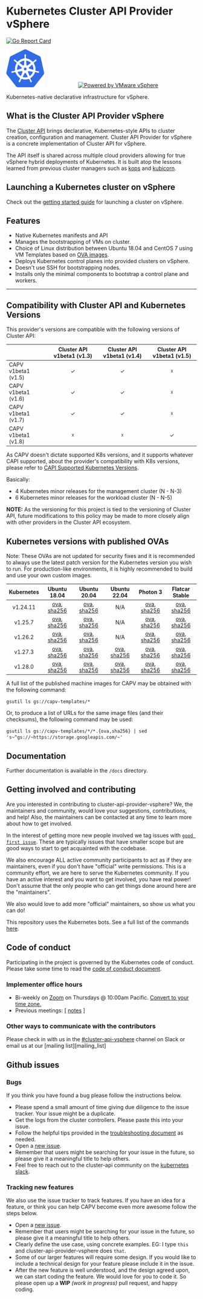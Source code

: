 # Kubernetes Cluster API Provider vSphere

[![Go Report Card](https://goreportcard.com/badge/github.com/kubernetes-sigs/cluster-api-provider-vsphere)](https://goreportcard.com/report/github.com/kubernetes-sigs/cluster-api-provider-vsphere)

<img src="https://github.com/kubernetes/kubernetes/raw/master/logo/logo.png" width="100" height="100" /><a href="https://www.vmware.com/products/vsphere.html"><img height="100" hspace="90px" src="https://i.imgur.com/Wd24COX.png" alt="Powered by VMware vSphere" /></a>

Kubernetes-native declarative infrastructure for vSphere.

## What is the Cluster API Provider vSphere

The [Cluster API][cluster_api] brings declarative, Kubernetes-style APIs to cluster creation, configuration and management. Cluster API Provider for vSphere is a concrete implementation of Cluster API for vSphere.

The API itself is shared across multiple cloud providers allowing for true vSphere hybrid deployments of Kubernetes. It is built atop the lessons learned from previous cluster managers such as [kops][kops] and [kubicorn][kubicorn].

## Launching a Kubernetes cluster on vSphere

Check out the [getting started guide](./docs/getting_started.md) for launching a cluster on vSphere.

## Features

- Native Kubernetes manifests and API
- Manages the bootstrapping of VMs on cluster.
- Choice of Linux distribution between Ubuntu 18.04 and CentOS 7 using VM Templates based on [OVA images](#Kubernetes-versions-with-published-OVAs).
- Deploys Kubernetes control planes into provided clusters on vSphere.
- Doesn't use SSH for bootstrapping nodes.
- Installs only the minimal components to bootstrap a control plane and workers.

------

## Compatibility with Cluster API and Kubernetes Versions

This provider's versions are compatible with the following versions of Cluster API:

|                                  | Cluster API v1beta1 (v1.3) | Cluster API v1beta1 (v1.4) | Cluster API v1beta1 (v1.5) |
|----------------------------------|:--------------------------:|:--------------------------:|:--------------------------:|
| CAPV v1beta1 (v1.5)              |             ✓              |             ✓              |             ☓              |
| CAPV v1beta1 (v1.6)              |             ✓              |             ✓              |             ☓              |
| CAPV v1beta1 (v1.7)              |             ✓              |             ✓              |             ☓              |
| CAPV v1beta1 (v1.8)              |             ☓              |             ☓              |             ✓              |

As CAPV doesn't dictate supported K8s versions, and it supports whatever CAPI supported, about the provider's compatibility with K8s versions, please refer to [CAPI Supported Kubernetes Versions](https://cluster-api.sigs.k8s.io/reference/versions.html).

Basically:

- 4 Kubernetes minor releases for the management cluster (N - N-3)
- 6 Kubernetes minor releases for the workload cluster (N - N-5)

**NOTE:** As the versioning for this project is tied to the versioning of Cluster API, future modifications to this policy may be made to more closely align with other providers in the Cluster API ecosystem.

## Kubernetes versions with published OVAs

Note: These OVAs are not updated for security fixes and it is recommended to always use the latest patch version for the Kubernetes version you wish to run. For production-like environments, it is highly recommended to build and use your own custom images.

| Kubernetes |                                                                                            Ubuntu 18.04                                                                                            |                                                                                            Ubuntu 20.04                                                                                            |                                                                                          Ubuntu 22.04                                                                                          |                                                                                           Photon 3                                                                                           |                                                                                                       Flatcar Stable                                                                                                       |
|:----------:|:--------------------------------------------------------------------------------------------------------------------------------------------------------------------------------------------------:|:--------------------------------------------------------------------------------------------------------------------------------------------------------------------------------------------------:|:----------------------------------------------------------------------------------------------------------------------------------------------------------------------------------------------:|:--------------------------------------------------------------------------------------------------------------------------------------------------------------------------------------------:|:--------------------------------------------------------------------------------------------------------------------------------------------------------------------------------------------------------------------------:|
|  v1.24.11  | [ova](https://storage.googleapis.com/capv-templates/v1.24.11/ubuntu-1804-kube-v1.24.11.ova), [sha256](https://storage.googleapis.com/capv-templates/v1.24.11/ubuntu-1804-kube-v1.24.11.ova.sha256) | [ova](https://storage.googleapis.com/capv-templates/v1.24.11/ubuntu-2004-kube-v1.24.11.ova), [sha256](https://storage.googleapis.com/capv-templates/v1.24.11/ubuntu-2004-kube-v1.24.11.ova.sha256) |                                                                                              N/A                                                                                               | [ova](https://storage.googleapis.com/capv-templates/v1.24.11/photon-3-kube-v1.24.11.ova), [sha256](https://storage.googleapis.com/capv-templates/v1.24.11/photon-3-kube-v1.24.11.ova.sha256) | [ova](https://storage.googleapis.com/capv-templates/v1.24.11/flatcar-stable-3374.2.5-kube-v1.24.11.ova), [sha256](https://storage.googleapis.com/capv-templates/v1.24.11/flatcar-stable-3374.2.5-kube-v1.24.11.ova.sha256) |
|  v1.25.7   |   [ova](https://storage.googleapis.com/capv-templates/v1.25.7/ubuntu-1804-kube-v1.25.7.ova), [sha256](https://storage.googleapis.com/capv-templates/v1.25.7/ubuntu-1804-kube-v1.25.7.ova.sha256)   |   [ova](https://storage.googleapis.com/capv-templates/v1.25.7/ubuntu-2004-kube-v1.25.7.ova), [sha256](https://storage.googleapis.com/capv-templates/v1.25.7/ubuntu-2004-kube-v1.25.7.ova.sha256)   |                                                                                              N/A                                                                                               |   [ova](https://storage.googleapis.com/capv-templates/v1.25.7/photon-3-kube-v1.25.7.ova), [sha256](https://storage.googleapis.com/capv-templates/v1.25.7/photon-3-kube-v1.25.7.ova.sha256)   |   [ova](https://storage.googleapis.com/capv-templates/v1.25.7/flatcar-stable-3374.2.5-kube-v1.25.7.ova), [sha256](https://storage.googleapis.com/capv-templates/v1.25.7/flatcar-stable-3374.2.5-kube-v1.25.7.ova.sha256)   |
|  v1.26.2   |   [ova](https://storage.googleapis.com/capv-templates/v1.26.2/ubuntu-1804-kube-v1.26.2.ova), [sha256](https://storage.googleapis.com/capv-templates/v1.26.2/ubuntu-1804-kube-v1.26.2.ova.sha256)   |   [ova](https://storage.googleapis.com/capv-templates/v1.26.2/ubuntu-2004-kube-v1.26.2.ova), [sha256](https://storage.googleapis.com/capv-templates/v1.26.2/ubuntu-2004-kube-v1.26.2.ova.sha256)   |                                                                                              N/A                                                                                               |   [ova](https://storage.googleapis.com/capv-templates/v1.26.2/photon-3-kube-v1.26.2.ova), [sha256](https://storage.googleapis.com/capv-templates/v1.26.2/photon-3-kube-v1.26.2.ova.sha256)   |   [ova](https://storage.googleapis.com/capv-templates/v1.26.2/flatcar-stable-3374.2.5-kube-v1.26.2.ova), [sha256](https://storage.googleapis.com/capv-templates/v1.26.2/flatcar-stable-3374.2.5-kube-v1.26.2.ova.sha256)   |
|  v1.27.3   |   [ova](https://storage.googleapis.com/capv-templates/v1.27.3/ubuntu-1804-kube-v1.27.3.ova), [sha256](https://storage.googleapis.com/capv-templates/v1.27.3/ubuntu-1804-kube-v1.27.3.ova.sha256)   |   [ova](https://storage.googleapis.com/capv-templates/v1.27.3/ubuntu-2004-kube-v1.27.3.ova), [sha256](https://storage.googleapis.com/capv-templates/v1.27.3/ubuntu-2004-kube-v1.27.3.ova.sha256)   | [ova](https://storage.googleapis.com/capv-templates/v1.27.3/ubuntu-2204-kube-v1.27.3.ova), [sha256](https://storage.googleapis.com/capv-templates/v1.27.3/ubuntu-2204-kube-v1.27.3.ova.sha256) |   [ova](https://storage.googleapis.com/capv-templates/v1.27.3/photon-3-kube-v1.27.3.ova), [sha256](https://storage.googleapis.com/capv-templates/v1.27.3/photon-3-kube-v1.27.3.ova.sha256)   |   [ova](https://storage.googleapis.com/capv-templates/v1.27.3/flatcar-stable-3510.2.4-kube-v1.27.3.ova), [sha256](https://storage.googleapis.com/capv-templates/v1.27.3/flatcar-stable-3510.2.4-kube-v1.27.3.ova.sha256)   |
|  v1.28.0   |   [ova](https://storage.googleapis.com/capv-templates/v1.28.0/ubuntu-1804-kube-v1.28.0.ova), [sha256](https://storage.googleapis.com/capv-templates/v1.28.0/ubuntu-1804-kube-v1.28.0.ova.sha256)   |   [ova](https://storage.googleapis.com/capv-templates/v1.28.0/ubuntu-2004-kube-v1.28.0.ova), [sha256](https://storage.googleapis.com/capv-templates/v1.28.0/ubuntu-2004-kube-v1.28.0.ova.sha256)   | [ova](https://storage.googleapis.com/capv-templates/v1.28.0/ubuntu-2204-kube-v1.28.0.ova), [sha256](https://storage.googleapis.com/capv-templates/v1.28.0/ubuntu-2204-kube-v1.28.0.ova.sha256) |   [ova](https://storage.googleapis.com/capv-templates/v1.28.0/photon-3-kube-v1.28.0.ova), [sha256](https://storage.googleapis.com/capv-templates/v1.28.0/photon-3-kube-v1.28.0.ova.sha256)   |   [ova](https://storage.googleapis.com/capv-templates/v1.28.0/flatcar-stable-3510.2.6-kube-v1.28.0.ova), [sha256](https://storage.googleapis.com/capv-templates/v1.28.0/flatcar-stable-3510.2.6-kube-v1.28.0.ova.sha256)   |

A full list of the published machine images for CAPV may be obtained with the following command:

```shell
gsutil ls gs://capv-templates/*
```

Or, to produce a list of URLs for the same image files (and their checksums), the following command may be used:

```shell
gsutil ls gs://capv-templates/*/*.{ova,sha256} | sed 's~^gs://~https://storage.googleapis.com/~'
```

## Documentation

Further documentation is available in the `/docs` directory.

## Getting involved and contributing

Are you interested in contributing to cluster-api-provider-vsphere? We, the maintainers and community, would love your suggestions, contributions, and help! Also, the maintainers can be contacted at any time to learn more about how to get involved.

In the interest of getting more new people involved we tag issues with [`good first issue`][good_first_issue]. These are typically issues that have smaller scope but are good ways to start to get acquainted with the codebase.

We also encourage ALL active community participants to act as if they are maintainers, even if you don't have "official" write permissions. This is a community effort, we are here to serve the Kubernetes community. If you have an active interest and you want to get involved, you have real power! Don't assume that the only people who can get things done around here are the "maintainers".

We also would love to add more "official" maintainers, so show us what you can do!

This repository uses the Kubernetes bots.  See a full list of the commands [here][prow].

## Code of conduct

Participating in the project is governed by the Kubernetes code of conduct. Please take some time to read the [code of conduct document][code_of_conduct].

### Implementer office hours

- Bi-weekly on [Zoom][zoom_meeting] on Thursdays @ 10:00am Pacific. [Convert to your time zone.][time_zone_converter]
- Previous meetings: \[ [notes][meeting_notes] \]

### Other ways to communicate with the contributors

Please check in with us in the [#cluster-api-vsphere][slack] channel on Slack or email us at our [mailing list][mailing_list]

## Github issues

### Bugs

If you think you have found a bug please follow the instructions below.

- Please spend a small amount of time giving due diligence to the issue tracker. Your issue might be a duplicate.
- Get the logs from the cluster controllers. Please paste this into your issue.
- Follow the helpful tips provided in the [troubleshooting document][troubleshooting] as needed.
- Open a [new issue][new_issue].
- Remember that users might be searching for your issue in the future, so please give it a meaningful title to help others.
- Feel free to reach out to the cluster-api community on the [kubernetes slack][slack_info].

### Tracking new features

We also use the issue tracker to track features. If you have an idea for a feature, or think you can help CAPV become even more awesome follow the steps below.

- Open a [new issue][new_issue].
- Remember that users might be searching for your issue in the future, so please give it a meaningful title to help others.
- Clearly define the use case, using concrete examples. EG: I type `this` and cluster-api-provider-vsphere does `that`.
- Some of our larger features will require some design. If you would like to include a technical design for your feature please include it in the issue.
- After the new feature is well understood, and the design agreed upon, we can start coding the feature. We would love for you to code it. So please open up a **WIP** *(work in progress)* pull request, and happy coding.

<!-- References -->
[cluster_api]: https://github.com/kubernetes-sigs/cluster-api
[code_of_conduct]: https://git.k8s.io/community/code-of-conduct.md
[good_first_issue]: https://github.com/kubernetes-sigs/cluster-api-provider-vsphere/issues?q=is%3Aopen+is%3Aissue+label%3A%22good+first+issue%22
[kops]: https://github.com/kubernetes/kops
[kubicorn]: http://kubicorn.io/
[mailint_list]: https://groups.google.com/forum/#!forum/kubernetes-sig-cluster-lifecycle
[meeting_notes]: https://docs.google.com/document/d/1jQrQiOW75uWraPk4b_LWtCTHwT7EZwrWWwMdxeWOEvk/edit?usp=sharing
[new_issue]: https://github.com/kubernetes-sigs/cluster-api-provider-vsphere/issues/new
[prow]: https://go.k8s.io/bot-commands
[slack]: https://kubernetes.slack.com/messages/CKFGK3SSD
[slack_info]: https://github.com/kubernetes/community/tree/master/communication#communication
[troubleshooting]: ./docs/troubleshooting.md
[zoom_meeting]: https://zoom.us/j/92253194848?pwd=cVVVNDMxeTl1QVJPUlpvLzNSVU1JZz09
[time_zone_converter]: http://www.thetimezoneconverter.com/?t=08:00&tz=PT%20%28Pacific%20Time%29

<!-- markdownlint-disable-file MD033 -->

